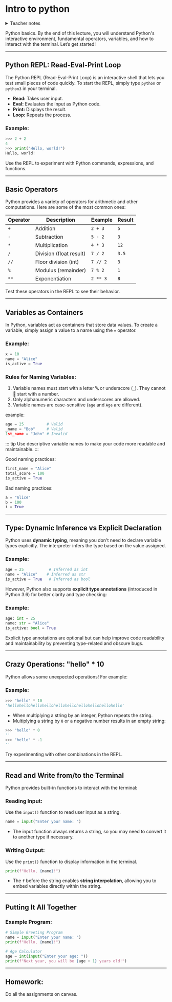 # Intro to python

<details>
<summary> Teacher notes </summary>

- Python REPL: Read-Eval-Print Loop;
- Python basic operators: `+`, `-`, `*`, `/`, `//`, `%`, `**`;
- Python variables: `int`, `float`, `str`, `bool`;
- Python terminal: How to run python scripts;

</details>

Python basics. By the end of this lecture, you will understand Python's interactive environment, fundamental operators, variables, and how to interact with the terminal. Let’s get started!

---

## Python REPL: Read-Eval-Print Loop

The Python REPL (Read-Eval-Print Loop) is an interactive shell that lets you test small pieces of code quickly. To start the REPL, simply type `python` or `python3` in your terminal.

- **Read:** Takes user input.
- **Eval:** Evaluates the input as Python code.
- **Print:** Displays the result.
- **Loop:** Repeats the process.

### Example:
``` python
>>> 2 + 2
4
>>> print("Hello, world!")
Hello, world!
```

Use the REPL to experiment with Python commands, expressions, and functions.

---

## Basic Operators

Python provides a variety of operators for arithmetic and other computations. Here are some of the most common ones:

| Operator | Description                | Example           | Result  |
|----------|----------------------------|-------------------|---------|
| `+`      | Addition                  | `2 + 3`           | `5`     |
| `-`      | Subtraction               | `5 - 2`           | `3`     |
| `*`      | Multiplication            | `4 * 3`           | `12`    |
| `/`      | Division (float result)   | `7 / 2`           | `3.5`   |
| `//`     | Floor division (int)      | `7 // 2`          | `3`     |
| `%`      | Modulus (remainder)       | `7 % 2`           | `1`     |
| `**`     | Exponentiation            | `2 ** 3`          | `8`     |

Test these operators in the REPL to see their behavior.

---

## Variables as Containers

In Python, variables act as containers that store data values. To create a variable, simply assign a value to a name using the `=` operator.

### Example:
``` python
x = 10
name = "Alice"
is_active = True
```

### Rules for Naming Variables:

1. Variable names must start with a letter 🔤 or underscore (`_`). They cannot 🚫 start with a number. 
2. Only alphanumeric characters and underscores are allowed.
3. Variable names are case-sensitive (`age` and `Age` are different).

example:
``` python
age = 25          # Valid
_name = "Bob"     # Valid
1st_name = "John" # Invalid
```

::: tip
Use descriptive variable names to make your code more readable and maintainable.
::: 

Good naming practices:
``` python
first_name = "Alice"
total_score = 100
is_active = True
```

Bad naming practices:
``` python
a = "Alice"
b = 100
i = True
```

---

## Type: Dynamic Inference vs Explicit Declaration

Python uses **dynamic typing**, meaning you don't need to declare variable types explicitly. The interpreter infers the type based on the value assigned.

### Example:
``` python
age = 25           # Inferred as int
name = "Alice"    # Inferred as str
is_active = True   # Inferred as bool
```

However, Python also supports **explicit type annotations** (introduced in Python 3.6) for better clarity and type checking:

### Example:
``` python
age: int = 25
name: str = "Alice"
is_active: bool = True
```

Explicit type annotations are optional but can help improve code readability and maintainability by preventing type-related and obscure bugs.

---

## Crazy Operations: "hello" * 10

Python allows some unexpected operations! For example:

### Example:
``` python
>>> "hello" * 10
'hellohellohellohellohellohellohellohellohellohello'
```

- When multiplying a string by an integer, Python repeats the string.
- Multiplying a string by `0` or a negative number results in an empty string:

``` python
>>> "hello" * 0
''
>>> "hello" * -1
''
```

Try experimenting with other combinations in the REPL.

---

## Read and Write from/to the Terminal

Python provides built-in functions to interact with the terminal:

### Reading Input:
Use the `input()` function to read user input as a string.

``` python
name = input("Enter your name: ")
```

- The input function always returns a string, so you may need to convert it to another type if necessary.

### Writing Output:
Use the `print()` function to display information in the terminal.

``` python
print(f"Hello, {name}!")
```

- The `f` before the string enables **string interpolation**, allowing you to embed variables directly within the string.

---

## Putting It All Together

### Example Program:
``` python
# Simple Greeting Program
name = input("Enter your name: ")
print(f"Hello, {name}!")

# Age Calculator
age = int(input("Enter your age: "))
print(f"Next year, you will be {age + 1} years old!")
```

---

## Homework:

Do all the assignments on canvas.